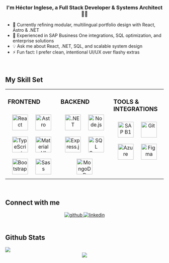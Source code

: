 ### <div align="center">I'm Héctor Inglese, a Full Stack Developer & Systems Architect 👨‍💻</div>  

- 🌱 Currently refining modular, multilingual portfolio design with React, Astro & .NET  
- 🔗 Experienced in SAP Business One integrations, SQL optimization, and enterprise solutions  
- 💡 Ask me about React, .NET, SQL, and scalable system design  
- ⚡ Fun fact: I prefer clean, intentional UI/UX over flashy extras  

<br/>  

## My Skill Set  
<table><tr><td valign="top" width="33%">

### FRONTEND  
<div align="center">  
<a href="https://reactjs.org/" target="_blank"><img style="margin: 10px" src="https://profilinator.rishav.dev/skills-assets/react-original-wordmark.svg" alt="React" height="50" /></a>  
<a href="https://astro.build/" target="_blank"><img style="margin: 10px" src="https://astro.build/favicon.svg" alt="Astro" height="50" /></a>  
<a href="https://www.typescriptlang.org/" target="_blank"><img style="margin: 10px" src="https://profilinator.rishav.dev/skills-assets/typescript-original.svg" alt="TypeScript" height="50" /></a>  
<a href="https://mui.com/" target="_blank"><img style="margin: 10px" src="https://profilinator.rishav.dev/skills-assets/mui.png" alt="Material UI" height="50" /></a>  
<a href="https://getbootstrap.com/" target="_blank"><img style="margin: 10px" src="https://profilinator.rishav.dev/skills-assets/bootstrap-plain.svg" alt="Bootstrap" height="50" /></a>  
<a href="https://sass-lang.com/" target="_blank"><img style="margin: 10px" src="https://profilinator.rishav.dev/skills-assets/sass-original.svg" alt="Sass" height="50" /></a>  
</div>

</td><td valign="top" width="33%">

### BACKEND  
<div align="center">  
<a href="https://dotnet.microsoft.com/" target="_blank"><img style="margin: 10px" src="https://profilinator.rishav.dev/skills-assets/dot-net-original-wordmark.svg" alt=".NET" height="50" /></a>  
<a href="https://nodejs.org/" target="_blank"><img style="margin: 10px" src="https://profilinator.rishav.dev/skills-assets/nodejs-original-wordmark.svg" alt="Node.js" height="50" /></a>  
<a href="https://expressjs.com/" target="_blank"><img style="margin: 10px" src="https://profilinator.rishav.dev/skills-assets/express-original-wordmark.svg" alt="Express.js" height="50" /></a>  
<a href="https://www.microsoft.com/en-us/sql-server" target="_blank"><img style="margin: 10px" src="https://profilinator.rishav.dev/skills-assets/microsoft-sql-server-logo.svg" alt="SQL Server" height="50" /></a>  
<a href="https://www.mongodb.com/" target="_blank"><img style="margin: 10px" src="https://profilinator.rishav.dev/skills-assets/mongodb-original-wordmark.svg" alt="MongoDB" height="50" /></a>  
</div>

</td><td valign="top" width="33%">

### TOOLS & INTEGRATIONS  
<div align="center">  
<a href="https://www.sap.com/products/business-one.html" target="_blank"><img style="margin: 10px" src="https://cdn.worldvectorlogo.com/logos/sap-1.svg" alt="SAP B1" height="50" /></a>  
<a href="https://git-scm.com/" target="_blank"><img style="margin: 10px" src="https://profilinator.rishav.dev/skills-assets/git-scm-icon.svg" alt="Git" height="50" /></a>  
<a href="https://azure.microsoft.com/" target="_blank"><img style="margin: 10px" src="https://profilinator.rishav.dev/skills-assets/azure-icon.svg" alt="Azure" height="50" /></a>  
<a href="https://www.figma.com/" target="_blank"><img style="margin: 10px" src="https://profilinator.rishav.dev/skills-assets/figma-icon.svg" alt="Figma" height="50" /></a>  
</div>

</td></tr></table>  

<br/>  

## Connect with me  
<div align="center">
<a href="https://github.com/HectorInglese" target="_blank">
<img src=https://img.shields.io/badge/github-%2324292e.svg?&style=for-the-badge&logo=github&logoColor=white alt=github style="margin-bottom: 5px;" />
</a>
<a href="https://linkedin.com/in/hectoringlese" target="_blank">
<img src=https://img.shields.io/badge/linkedin-%231E77B5.svg?&style=for-the-badge&logo=linkedin&logoColor=white alt=linkedin style="margin-bottom: 5px;" />
</a>  
</div>  

<br/>  

## Github Stats  
<img src="https://github-readme-stats.vercel.app/api?username=HectorInglese&show_icons=true&count_private=true&hide_border=true" align="left" />  

<br/>    

<div align="center">
<img src="https://komarev.com/ghpvc/?username=HectorInglese&&style=flat-square" align="center" />
</div>  
